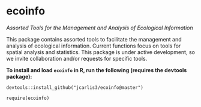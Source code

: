# ecoinfo
*Assorted Tools for the Management and Analysis of Ecological Information*

This package contains assorted tools to facilitate the management and analysis of ecological information.  Current functions focus on tools for spatial analysis and statistics.  This package is under active development, so we invite collaboration and/or requests for specific tools.


**To install and load `ecoinfo` in R, run the following (requires the devtools package):**

`devtools::install_github("jcarlis3/ecoinfo@master")`

`require(ecoinfo)`
